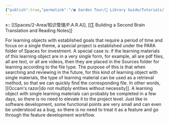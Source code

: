 ```yaml
---
{"publish":true,"permalink":"/🍀 Garden Tour/🧰 Library Guide/Tutorials/» This library's PARA note-taking workflow.md","title":"» This library's PARA note-taking workflow","created":"2022-08-04","modified":"2023-03-14","published":"2025-07-09T01:58:58.604+08:00","tags":["This library tutorial"],"cssclasses":""}
---
```


x:: [[Spaces/2-Area/知识管理/P.A.R.A]], [[∑ Building a Second Brain Translation and Reading Notes]]

For learning objects with established goals that require a period of time and focus on a single theme, a special project is established under the PARA folder of Spaces for investment. A special case is: if the learning materials of this learning object are in a very single form, for example, all are pdf files, all are text, or all are videos, then they are placed in the Sources folder for learning according to the file type. The purpose of this is that when searching and reviewing in the future, for this kind of learning object with single materials, the type of learning material can be used as a retrieval method, so that we can quickly find the corresponding file. In other words, [[Occam's razor\|do not multiply entities without necessity]]. A learning object with single learning materials can probably be completed in a few days, so there is no need to elevate it to the project level. Just like in software development, some functional points are very small and can even be understood as a bug, so there is no need to treat it as a feature and go through the feature development workflow. 